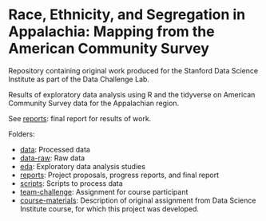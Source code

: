 # Race, Ethnicity, and Segregation in Appalachia: Mapping from the American Community Survey

Repository containing original work produced for the Stanford Data Science Institute as part of the Data Challenge Lab. 

Results of exploratory data analysis using R and the tidyverse on American Community Survey data for the Appalachian region.

See [reports](Reports): final report for results of work.

Folders:

* [data](data): Processed data
* [data-raw](data-raw): Raw data
* [eda](eda): Exploratory data analysis studies
* [reports](reports): Project proposals, progress reports, and final report
* [scripts](scripts): Scripts to process data
* [team-challenge](team-challenge): Assignment for course participant
* [course-materials](course-materials): Description of original assignment from Data Science Institute course, for which this project was developed.
